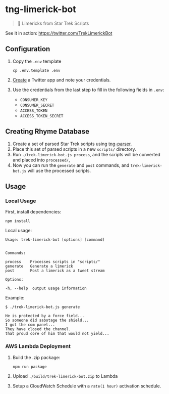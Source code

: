 # tng-limerick-bot
> 🖖 Limericks from Star Trek Scripts

See it in action: https://twitter.com/TrekLimerickBot

## Configuration

1. Copy the `.env` template

    ```
    cp .env.template .env
    ```

2. [Create](https://apps.twitter.com/) a Twitter app and note your credentials.
3. Use the credentials from the last step to fill in the following fields in  `.env`:
    * `CONSUMER_KEY`
    * `CONSUMER_SECRET`
    * `ACCESS_TOKEN`
    * `ACCESS_TOKEN_SECRET`

## Creating Rhyme Database

1. Create a set of parsed Star Trek scripts using [tng-parser](https://github.com/bcongdon/Scripts/tree/master/tng-parser).
2. Place this set of parsed scripts in a new `scripts/` directory.
3. Run `./trek-limerick-bot.js process`, and the scripts will be converted and placed into `processed/`,
4. Now you can run the `generate` and `post` commands, and `trek-limerick-bot.js` will use the processed scripts.

## Usage

### Local Usage

First, install dependencies:

```
npm install
```

Local usage:
```
Usage: trek-limerick-bot [options] [command]


Commands:

process    Processes scripts in "scripts/"
generate   Generate a limerick
post       Post a limerick as a tweet stream

Options:

-h, --help  output usage information
```

Example:

```
$ ./trek-limerick-bot.js generate

He is protected by a force field...
So someone did sabotage the shield...
I got the com panel...
They have closed the channel.
that proud core of him that would not yield...
```

### AWS Lambda Deployment

1. Build the .zip package:

    ```
    npm run package
    ```

2. Upload `./build/trek-limerick-bot.zip` to Lambda
3. Setup a CloudWatch Schedule with a `rate(1 hour)` activation schedule.
